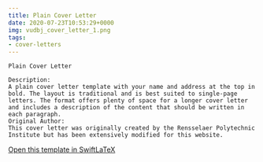 ```yaml
---
title: Plain Cover Letter
date: 2020-07-23T10:53:29+0000
img: vudbj_cover_letter_1.png
tags:
- cover-letters
---
```

```
Plain Cover Letter

Description:
A plain cover letter template with your name and address at the top in bold. The layout is traditional and is best suited to single-page letters. The format offers plenty of space for a longer cover letter and includes a description of the content that should be written in each paragraph.
Original Author:
This cover letter was originally created by the Rensselaer Polytechnic Institute but has been extensively modified for this website.
```
[Open this template in SwiftLaTeX](https://www.swiftlatex.com/project.html?import=https://swiftlatex.github.io/LaTeXBoilerPlate/zips/rggar_cover_letter_1.zip&import_name=Plain%20Cover%20Letter)
